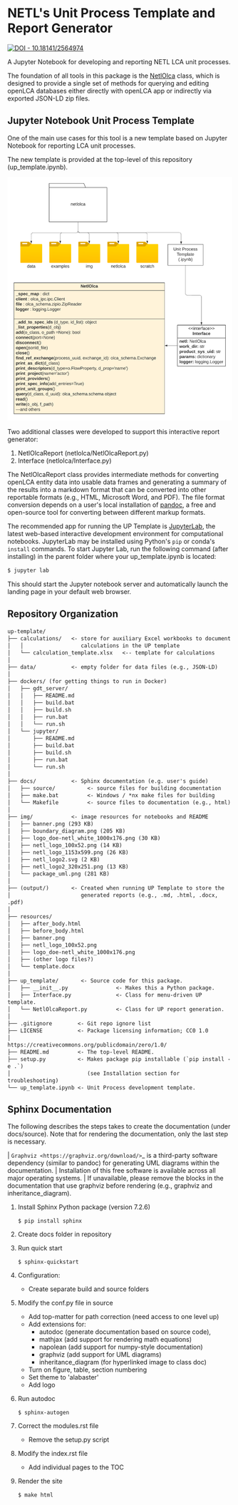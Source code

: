 # NETL's Unit Process Template and Report Generator
[![DOI - 10.18141/2564974](https://img.shields.io/badge/DOI-10.18141%2F2564974-blue)](https://doi.org/10.18141/2564974)

A Jupyter Notebook for developing and reporting NETL LCA unit processes.

The foundation of all tools in this package is the [NetlOlca](https://doi.org/10.18141/2503973) class, which is designed to provide a single set of methods for querying and editing openLCA databases either directly with openLCA app or indirectly via exported JSON-LD zip files.


## Jupyter Notebook Unit Process Template
One of the main use cases for this tool is a new template based on Jupyter Notebook for reporting LCA unit processes.

The new template is provided at the top-level of this repository (up_template.ipynb).

![](img/package_uml.png)

Two additional classes were developed to support this interactive report generator:

1. NetlOlcaReport (netlolca/NetlOlcaReport.py)
2. Interface (netlolca/Interface.py)

The NetlOlcaReport class provides intermediate methods for converting openLCA entity data into usable data frames and generating a summary of the results into a markdown format that can be converted into other reportable formats (e.g., HTML, Microsoft Word, and PDF).
The file format conversion depends on a user's local installation of [pandoc](https://pandoc.org/), a free and open-source tool for converting between different markup formats.

The recommended app for running the UP Template is [JupyterLab](https://jupyter.org/), the latest web-based interactive development environment for computational notebooks.
JupyterLab may be installed using Python's `pip` or conda's `install` commands.
To start Jupyter Lab, run the following command (after installing) in the parent folder where your up_template.ipynb is located:

```bash
$ jupyter lab
```

This should start the Jupyter notebook server and automatically launch the landing page in your default web browser.


## Repository Organization

    up-template/
    ├── calculations/   <- store for auxiliary Excel workbooks to document
    │   │                  calculations in the UP template
    │   └── calculation_template.xlsx   <-- template for calculations
    │
    ├── data/           <- empty folder for data files (e.g., JSON-LD)
    │
    ├── dockers/ (for getting things to run in Docker)
    │   ├── gdt_server/
    │   │   ├── README.md
    │   │   ├── build.bat
    │   │   ├── build.sh
    │   │   ├── run.bat
    │   │   └── run.sh
    │   └── jupyter/
    │       ├── README.md
    │       ├── build.bat
    │       ├── build.sh
    │       ├── run.bat
    │       └── run.sh
    │
    ├── docs/           <- Sphinx documentation (e.g. user's guide)
    │   ├── source/          <- source files for building documentation
    │   ├── make.bat         <- Windows / *nx make files for building
    │   └── Makefile         <- source files to documentation (e.g., html)
    │
    ├── img/            <- image resources for notebooks and README
    │   ├── banner.png (293 KB)
    │   ├── boundary_diagram.png (205 KB)
    │   ├── logo_doe-netl_white_1000x176.png (30 KB)
    │   ├── netl_logo_100x52.png (14 KB)
    │   ├── netl_logo_1153x599.png (26 KB)
    │   ├── netl_logo2.svg (2 KB)
    │   ├── netl_logo2_320x251.png (13 KB)
    │   └── package_uml.png (281 KB)
    │
    ├── (output/)       <- Created when running UP Template to store the
    │                      generated reports (e.g., .md, .html, .docx, .pdf)
    │
    ├── resources/
    │   ├── after_body.html
    │   ├── before_body.html
    │   ├── banner.png
    │   ├── netl_logo_100x52.png
    │   ├── logo_doe-netl_white_1000x176.png
    │   ├── (other logo files?)
    │   └── template.docx
    │
    ├── up_template/       <- Source code for this package.
    │   ├── __init__.py               <- Makes this a Python package.
    │   ├── Interface.py              <- Class for menu-driven UP template.
    │   └── NetlOlcaReport.py         <- Class for UP report generation.
    │
    ├── .gitignore        <- Git repo ignore list
    ├── LICENSE           <- Package licensing information; CC0 1.0
    │                        https://creativecommons.org/publicdomain/zero/1.0/
    ├── README.md         <- The top-level README.
    ├── setup.py          <- Makes package pip installable (`pip install -e .`)
    │                        (see Installation section for troubleshooting)
    └── up_template.ipynb <- Unit Process development template.


## Sphinx Documentation
The following describes the steps takes to create the documentation (under docs/source).
Note that for rendering the documentation, only the last step is necessary.

| `Graphviz <https://graphviz.org/download/>`_ is a third-party software dependency (similar to pandoc) for generating UML diagrams within the documentation.
| Installation of this free software is available across all major operating systems.
| If unavailable, please remove the blocks in the documentation that use graphviz before rendering (e.g., graphviz and inheritance_diagram).

1. Install Sphinx Python package (version 7.2.6)

    ```command
    $ pip install sphinx
    ```

2. Create docs folder in repository
3. Run quick start

    ```command
    $ sphinx-quickstart
    ```

4. Configuration:
    - Create separate build and source folders
5. Modify the conf.py file in source
    - Add top-matter for path correction (need access to one level up)
    - Add extensions for:
        * autodoc (generate documentation based on source code),
        * mathjax (add support for rendering math equations)
        * napolean (add support for numpy-style documentation)
        * graphviz (add support for UML diagrams)
        * inheritance_diagram (for hyperlinked image to class doc)
    - Turn on figure, table, section numbering
    - Set theme to 'alabaster'
    - Add logo
6. Run autodoc

    ```command
    $ sphinx-autogen
    ```

7. Correct the modules.rst file
    - Remove the setup.py script
8. Modify the index.rst file
    - Add individual pages to the TOC
9. Render the site

    ```command
    $ make html
    ```
